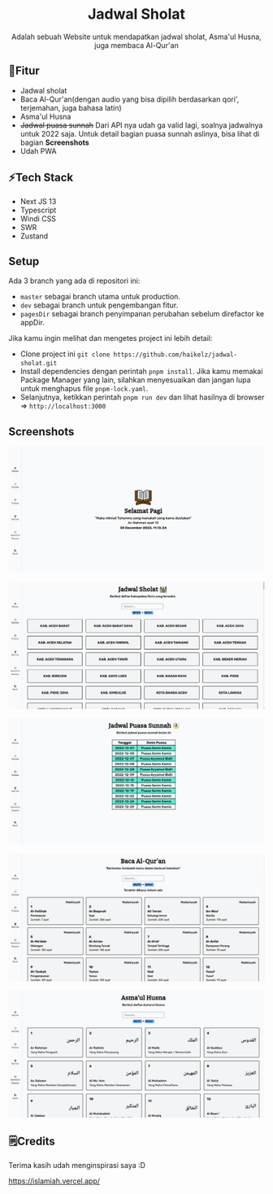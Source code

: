 <div align="center">
  <h1>Jadwal Sholat</h1> 
  <p>Adalah sebuah Website untuk mendapatkan jadwal sholat, Asma'ul Husna, juga membaca Al-Qur'an</p>
</div>

## 📝Fitur

- Jadwal sholat
- Baca Al-Qur'an(dengan audio yang bisa dipilih berdasarkan qori', terjemahan, juga bahasa latin)
- Asma'ul Husna
- ~~Jadwal puasa sunnah~~ Dari API nya udah ga valid lagi, soalnya jadwalnya untuk 2022 saja. Untuk detail bagian puasa sunnah aslinya, bisa lihat di bagian **Screenshots**
- Udah PWA

## ⚡Tech Stack

- Next JS 13
- Typescript
- Windi CSS
- SWR
- Zustand

## Setup

Ada 3 branch yang ada di repositori ini:

- `master` sebagai branch utama untuk production.
- `dev` sebagai branch untuk pengembangan fitur.
- `pagesDir` sebagai branch penyimpanan perubahan sebelum direfactor ke appDir.

Jika kamu ingin melihat dan mengetes project ini lebih detail:

- Clone project ini `git clone https://github.com/haikelz/jadwal-sholat.git`
- Install dependencies dengan perintah `pnpm install`. Jika kamu memakai Package Manager yang lain, silahkan menyesuaikan dan jangan lupa untuk menghapus file `pnpm-lock.yaml`.
- Selanjutnya, ketikkan perintah `pnpm run dev` dan lihat hasilnya di browser => `http://localhost:3000`

## Screenshots

![home](/apps/jadwal-sholat/public/docs/home.png)

![jadwal sholat](/apps/jadwal-sholat/public/docs/jadwal-sholat.png)

![puasa sunnah](/apps/jadwal-sholat/public/docs/puasa-sunnah.png)

![quran](/apps/jadwal-sholat/public/docs/quran.png)

![asmaul husna](/apps/jadwal-sholat/public/docs/asmaul-husna.png)

## 🗒️Credits

Terima kasih udah menginspirasi saya :D

https://islamiah.vercel.app/

